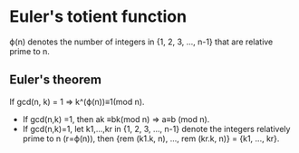 # Euler's totient function 

ϕ(n) denotes the number of integers in {1, 2, 3, ..., n-1} that are relative prime to n.  

## Euler's theorem
If gcd(n, k) = 1 => k^(ϕ(n))≡1(mod n).  
- If gcd(n,k) =1, then ak ≡bk(mod n) => a≡b (mod n).  
- If gcd(n,k)=1, let k1,...,kr in {1, 2, 3, ..., n-1} denote the integers relatively prime  to n (r=ϕ(n)), then {rem (k1.k, n), ..., rem (kr.k, n)} = {k1, ..., kr}.  
